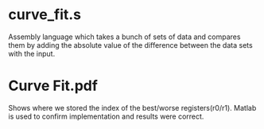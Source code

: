 # curve_fit.s
Assembly language which takes a bunch of sets of data and compares them by adding the absolute value of the difference between the data sets with the input.

# Curve Fit.pdf 
Shows where we stored the index of the best/worse registers(r0/r1). Matlab is used to confirm implementation and results were correct.
